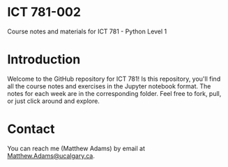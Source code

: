 # ICT 781-002
Course notes and materials for ICT 781 - Python Level 1

# Introduction
Welcome to the GitHub repository for ICT 781! Is this repository, you'll find all the course notes and exercises in the Jupyter notebook format.
The notes for each week are in the corresponding folder. Feel free to fork, pull, or just click around and explore.

# Contact
You can reach me (Matthew Adams) by email at Matthew.Adams@ucalgary.ca.
